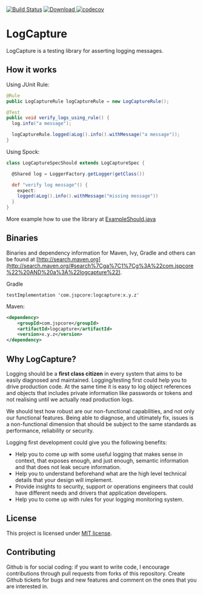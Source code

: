 [![Build Status](https://travis-ci.org/mustaine/logcapture.svg?branch=master)](https://travis-ci.org/mustaine/logcapture)
[![Download](https://api.bintray.com/packages/jspcore/maven/logcapture/images/download.svg?version=1.0.0) ](https://bintray.com/jspcore/maven/logcapture/1.0.0/link)
[![codecov](https://codecov.io/gh/mustaine/logcapture/branch/master/graph/badge.svg)](https://codecov.io/gh/mustaine/logcapture)

# LogCapture

LogCapture is a testing library for asserting logging messages.
 
## How it works


Using JUnit Rule:

```java
@Rule
public LogCaptureRule logCaptureRule = new LogCaptureRule();

@Test
public void verify_logs_using_rule() {
  log.info("a message");

  logCaptureRule.logged(aLog().info().withMessage("a message"));
}
```

Using Spock:

```groovy
class LogCaptureSpecShould extends LogCaptureSpec {

  @Shared log = LoggerFactory.getLogger(getClass())

  def "verify log message"() {
    expect:
    logged(aLog().info().withMessage("missing message"))
  }
}
```

More example how to use the library at [ExampleShould.java](https://github.com/mustaine/logcapture/blob/master/src/test/java/com/logcapture/example/ExampleShould.java) 

## Binaries

Binaries and dependency information for Maven, Ivy, Gradle and others can be found at [http://search.maven.org](http://search.maven.org/#search%7Cga%7C1%7Cg%3A%22com.jspcore%22%20AND%20a%3A%22logcapture%22).

Gradle

```
testImplementation 'com.jspcore:logcapture:x.y.z'
```

Maven:

```xml
<dependency>
    <groupId>com.jspcore</groupId>
    <artifactId>logcapture</artifactId>
    <version>x.y.z</version>
</dependency>
```

## Why LogCapture?

Logging should be a **first class citizen** in every system that aims to be easily diagnosed and maintained. Logging/testing first could help 
you to drive production code. At the same time it is easy to log object references and objects that includes private information like passwords or tokens 
and not realising until we actually read production logs.

We should test how robust are our non-functional capabilities, and not only our functional features. Being able to diagnose, 
and ultimately fix, issues is a non-functional dimension that should be subject to the same standards as performance, reliability or security.

Logging first development could give you the following benefits:

* Help you to come up with some useful logging that makes sense in context, that exposes enough, and just enough, semantic 
information and that does not leak secure information.
* Help you to understand beforehand what are the high level technical details that your design will implement.
* Provide insights to security, support or operations engineers that could have different needs and drivers that application developers.
* Help you to come up with rules for your logging monitoring system.

## License

This project is licensed under [MIT license](http://opensource.org/licenses/MIT).

## Contributing

Github is for social coding: if you want to write code, I encourage contributions through pull requests from forks of this repository. 
Create Github tickets for bugs and new features and comment on the ones that you are interested in.
